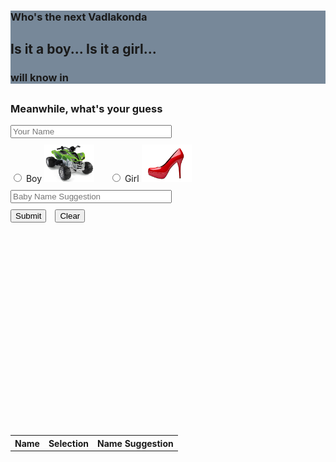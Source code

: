 <!DOCTYPE html>
<html>

<head>
    <title>Who's the next Vadlakonda</title>
    <meta charset="utf-8">
    <meta name="viewport" content="width=device-width, initial-scale=1">
    <link rel="stylesheet" href="https://maxcdn.bootstrapcdn.com/bootstrap/3.3.7/css/bootstrap.min.css">
    <script src="https://ajax.googleapis.com/ajax/libs/jquery/3.2.1/jquery.min.js"></script>
    <script src="https://maxcdn.bootstrapcdn.com/bootstrap/3.3.7/js/bootstrap.min.js"></script>
    <script src="canvasjs.js"></script>
    <script src="index.js"></script>
    <script src="timer.js"></script>
</head>

<body>
    <div class="container text-center" id="mainTimerContainer" style="background:LightSlateGrey ">
        <h3>Who's the next Vadlakonda</h3>
        <h2>Is it a boy... Is it a girl...</h2>
        <div class="container text-center" id="timerContainer">
            <h3>will know in</h3>
            <h2 id="timer"></h2>
        </div>
    </div>
    <div class="container">
        <h3>Meanwhile, what's your guess</h3>
        <form id="myForm">
            <div class="form-group">
                <input type="text" class="form-check-input" id="name" placeholder="Your Name" name="name" style="width: 250px">
            </div>
            <div class="form-check form-check-inline" style="margin-top: 10px">
                <label class="form-check-inline">
                    <input class="form-check-input" type="radio" name="gender" value="Boy"> Boy
                    <img style="width: 80px; height: 60px" src="wheels.png">
                </label>
                <label class="form-check-inline" style="margin-left: 20px">
                    <input class="form-check-input" type="radio" name="gender" value="Girl"> Girl
                    <img style="width: 80px; height: 60px" src="heels.png">
                </label>
            </div>
            <div class="form-group" style="margin-top: 10px">
                <input type="text" class="form-check-input" id="babyName" placeholder="Baby Name Suggestion" name="babyName" style="width: 250px">
            </div>
            <button type="button" onclick="submitData()" class="btn btn-primary" style="margin-top: 10px">Submit</button>
            <button type="reset" class="btn btn-primary" style="margin-top: 10px; margin-left: 10px">Clear</button>
        </form>
    </div>
    <div id="chartContainer" style="height: 300px; width: 100%; margin-top: 20px"></div>
    <div class="table-responsive" style="margin-top: 20px">
        <table id="table" class="table hidden">
            <tr>
                <th>Name</th>
                <th>Selection</th>
                <th>Name Suggestion</th>
            </tr>
        </table>
    </div>
</body>

</html>